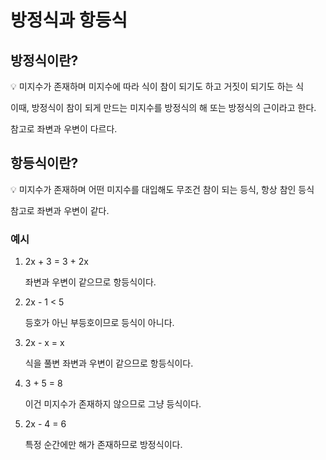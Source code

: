 # 방정식과 항등식

## 방정식이란?

<aside>
💡 미지수가 존재하며 미지수에 따라 식이 참이 되기도 하고 거짓이 되기도 하는 식

이때, 방정식이 참이 되게 만드는 미지수를 방정식의 해 또는 방정식의 근이라고 한다.

참고로 좌변과 우변이 다르다.

</aside>

## 항등식이란?

<aside>
💡 미지수가 존재하며 어떤 미지수를 대입해도 무조건 참이 되는 등식, 항상 참인 등식

참고로 좌변과 우변이 같다.

</aside>

### 예시

1. 2x + 3 = 3 + 2x

    좌변과 우변이 같으므로 항등식이다.

2. 2x - 1 < 5

    등호가 아닌 부등호이므로 등식이 아니다.

3. 2x - x = x

    식을 풀변 좌변과 우변이 같으므로 항등식이다.

4. 3 + 5 = 8

    이건 미지수가 존재하지 않으므로 그냥 등식이다.

5. 2x - 4 = 6

    특정 순간에만 해가 존재하므로 방정식이다.

